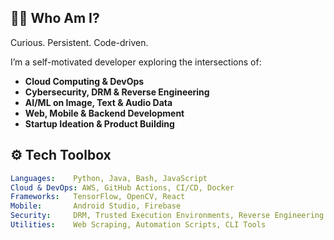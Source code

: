 ## 👨‍💻 Who Am I?

Curious. Persistent. Code-driven.

I’m a self-motivated developer exploring the intersections of:

- **Cloud Computing & DevOps**
- **Cybersecurity, DRM & Reverse Engineering**
- **AI/ML on Image, Text & Audio Data**
- **Web, Mobile & Backend Development**
- **Startup Ideation & Product Building**

## ⚙️ Tech Toolbox

```yaml
Languages:    Python, Java, Bash, JavaScript
Cloud & DevOps: AWS, GitHub Actions, CI/CD, Docker
Frameworks:   TensorFlow, OpenCV, React
Mobile:       Android Studio, Firebase
Security:     DRM, Trusted Execution Environments, Reverse Engineering
Utilities:    Web Scraping, Automation Scripts, CLI Tools
